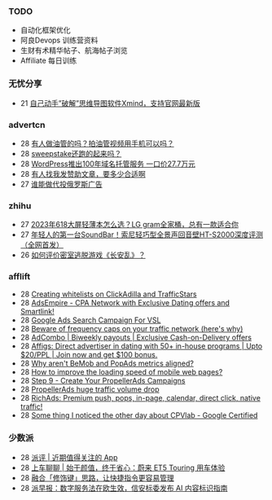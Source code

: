 ### TODO
-  自动化框架优化
-  阿良Devops 训练营资料
-  生财有术精华帖子、航海帖子浏览
-  Affiliate 每日训练

### 无忧分享
<!-- ruyo:START -->
-  21 [自己动手”破解”思维导图软件Xmind，支持官网最新版](https://51.ruyo.net/18460.html)<!-- ruyo:END -->

### advertcn
<!-- advertcn:START -->
-  28 [有人做油管的吗？拍油管视频用手机可以吗？](https://www.advertcn.com/forum.php?mod=viewthread&tid=111846)
-  28 [sweepstake还跑的起来吗？](https://www.advertcn.com/forum.php?mod=viewthread&tid=111842)
-  28 [WordPress推出100年域名托管服务 一口价27.7万元](https://www.advertcn.com/forum.php?mod=viewthread&tid=111839)
-  28 [有人找我发赞助文章，要多少合适啊](https://www.advertcn.com/forum.php?mod=viewthread&tid=111837)
-  27 [谁能做代投俄罗斯广告](https://www.advertcn.com/forum.php?mod=viewthread&tid=111835)<!-- advertcn:END -->

### zhihu
<!-- zhihu:START -->
-  27 [2023年618大屏轻薄本怎么选？LG gram全家桶，总有一款适合你](http://zhuanlan.zhihu.com/p/632641888?utm_campaign=rss&utm_medium=rss&utm_source=rss&utm_content=title)
-  27 [年轻人的第一台SoundBar！索尼轻巧型全景声回音壁HT-S2000深度评测（全网首发）](http://zhuanlan.zhihu.com/p/630990296?utm_campaign=rss&utm_medium=rss&utm_source=rss&utm_content=title)
-  26 [如何评价密室逃脱游戏《长安乱》？](http://www.zhihu.com/question/563950552/answer/3045961312?utm_campaign=rss&utm_medium=rss&utm_source=rss&utm_content=title)<!-- zhihu:END -->

### afflift
<!-- afflift:START -->
-  28 [Creating whitelists on ClickAdilla and TrafficStars](https://afflift.com/f/threads/creating-whitelists-on-clickadilla-and-trafficstars.9586/)
-  28 [AdsEmpire - CPA Network with Exclusive Dating offers and Smartlink!](https://afflift.com/f/threads/adsempire-cpa-network-with-exclusive-dating-offers-and-smartlink.6820/)
-  28 [Google Ads Search Campaign For VSL](https://afflift.com/f/threads/google-ads-search-campaign-for-vsl.11517/)
-  28 [Beware of frequency caps on your traffic network &lpar;here&#39;s why&rpar;](https://afflift.com/f/threads/beware-of-frequency-caps-on-your-traffic-network-heres-why.2972/)
-  28 [AdCombo | Biweekly payouts | Exclusive Cash-on-Delivery offers](https://afflift.com/f/threads/adcombo-biweekly-payouts-exclusive-cash-on-delivery-offers.3509/)
-  28 [Affigs: Direct advertiser in dating with 50+ in-house programs | Upto $20/PPL | Join now and get $100 bonus.](https://afflift.com/f/threads/affigs-direct-advertiser-in-dating-with-50-in-house-programs-upto-20-ppl-join-now-and-get-100-bonus.11506/)
-  28 [Why aren&#39;t BeMob and PopAds metrics aligned?](https://afflift.com/f/threads/why-arent-bemob-and-popads-metrics-aligned.11435/)
-  28 [How to improve the loading speed of mobile web pages?](https://afflift.com/f/threads/how-to-improve-the-loading-speed-of-mobile-web-pages.11515/)
-  28 [Step 9 - Create Your PropellerAds Campaigns](https://afflift.com/f/threads/step-9-create-your-propellerads-campaigns.7480/)
-  28 [PropellerAds huge traffic volume drop](https://afflift.com/f/threads/propellerads-huge-traffic-volume-drop.11516/)
-  28 [RichAds: Premium push, pops, in-page, calendar, direct click, native traffic!](https://afflift.com/f/threads/richads-premium-push-pops-in-page-calendar-direct-click-native-traffic.991/)
-  28 [Some thing I noticed the other day about CPVlab - Google Certified](https://afflift.com/f/threads/some-thing-i-noticed-the-other-day-about-cpvlab-google-certified.11495/)<!-- afflift:END -->

### 少数派
<!-- sspai:START -->
-  28 [派评 | 近期值得关注的 App](https://sspai.com/post/82494)
-  28 [上车聊聊 | 始于颜值，终于省心：蔚来 ET5 Touring 用车体验](https://sspai.com/post/82468)
-  28 [融合「修饰键」思路，让快捷指令更容易管理](https://sspai.com/post/82166)
-  28 [派早报：数字服务法在欧生效，信安标委发布 AI 内容标识指南](https://sspai.com/post/82469)<!-- sspai:END -->
